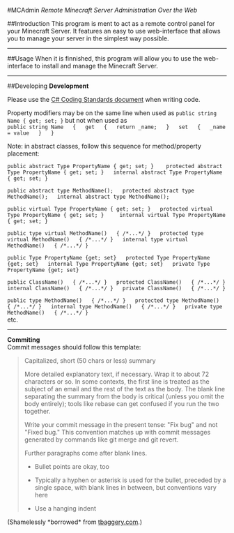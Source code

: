 #MCAdmin
*Remote Minecraft Server Administration Over the Web*

##Introduction
This program is ment to act as a remote control panel for your Minecraft Server.  It features an easy to use web-interface that allows you to manage your server in the simplest way possible.

----------

##Usage
When it is finnished, this program will allow you to use the web-interface to install and manage the Minecraft Server.

----------

##Developing
**Development** 
 
Please use the [C# Coding Standards document](http://weblogs.asp.net/lhunt/attachment/591275.ashx "") when writing code.  

Property modifiers may be on the same line when used as `public string Name { get; set; }` 
but not when used as  
`public string Name  
{  
    get  
    {  
        return _name;  
    }  
    set  
    {  
        _name = value  
    }  
}`

Note: in abstract classes, follow this sequence for method/property placement:  

`public abstract Type PropertyName { get; set; }   
protected abstract Type PropertyName { get; set; }  
internal abstract Type PropertyName { get; set; }  `

`public abstract type MethodName();  
protected abstract type MethodName();  
internal abstract type MethodName(); `  

`public virtual Type PropertyName { get; set; }  
protected virtual Type PropertyName { get; set; }    
internal virtual Type PropertyName { get; set; }  `

`public type virtual MethodName()  
{ /*...*/ }  
protected type virtual MethodName()  
{ /*...*/ }  
internal type virtual MethodName()  
{ /*...*/ }` 
 
`public Type PropertyName {get; set}  
protected Type PropertyName {get; set}  
internal Type PropertyName {get; set}  
private Type PropertyName {get; set}`  

`public ClassName()  
{ /*...*/ }  
protected ClassName()  
{ /*...*/ }  
internal ClassName()  
{ /*...*/ }  
private ClassName()  
{ /*...*/ }`

`public type MethodName()  
{ /*...*/ }  
protected type MethodName()  
{ /*...*/ }  
internal type MethodName()  
{ /*...*/ }  
private type MethodName()  
{ /*...*/ }`  
etc.

----------

**Commiting**  
Commit messages should follow this template:
> Capitalized, short (50 chars or less) summary
> 
> More detailed explanatory text, if necessary.  Wrap it to about 72
> characters or so.  In some contexts, the first line is treated as the
> subject of an email and the rest of the text as the body.  The blank
> line separating the summary from the body is critical (unless you omit
> the body entirely); tools like rebase can get confused if you run the
> two together.
> 
> Write your commit message in the present tense: "Fix bug" and not "Fixed
> bug."  This convention matches up with commit messages generated by
> commands like git merge and git revert.
> 
> Further paragraphs come after blank lines.
> 
> - Bullet points are okay, too
> 
> - Typically a hyphen or asterisk is used for the bullet, preceded by a
>   single space, with blank lines in between, but conventions vary here
> 
> - Use a hanging indent

(Shamelessly \*borrowed\* from [tbaggery.com](http://tbaggery.com/2008/04/19/a-note-about-git-commit-messages.html).)